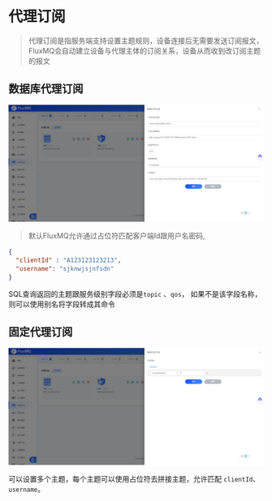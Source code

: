 # 代理订阅

> 代理订阅是指服务端支持设置主题规则，设备连接后无需要发送订阅报文，FluxMQ会自动建立设备与代理主体的订阅关系，设备从而收到改订阅主题的报文



## 数据库代理订阅

![img.png](../../../assets/images/proxysub1.png)

> 默认FluxMQ允许通过占位符匹配客户端Id跟用户名密码,

```json
{
  "clientId" : "A123123123213",
  "username": "sjknwjsjnfsdn"
}

```
SQL查询返回的主题跟服务级别字段必须是`topic` 、`qos`， 如果不是该字段名称，则可以使用别名将字段转成其命令



## 固定代理订阅
![img.png](../../../assets/images/proxysub2.png)

可以设置多个主题，每个主题可以使用占位符去拼接主题，允许匹配 `clientId`、 `username`。


